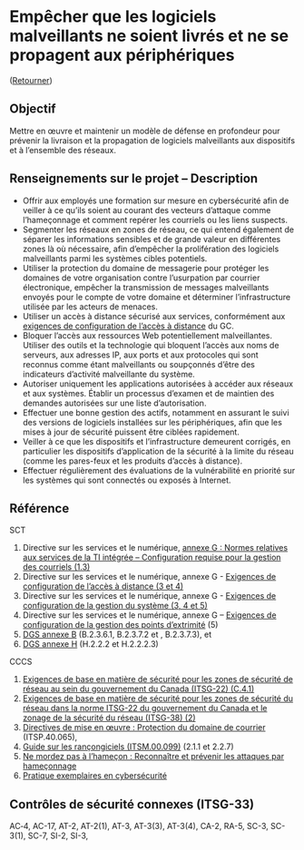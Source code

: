 # Empêcher que les logiciels malveillants ne soient livrés et ne se propagent aux périphériques

([Retourner](/README.md#lignes-directrices))

## Objectif

Mettre en œuvre et maintenir un modèle de défense en profondeur pour prévenir la livraison et la propagation de logiciels malveillants aux dispositifs et à l’ensemble des réseaux.

## Renseignements sur le projet – Description

- Offrir aux employés une formation sur mesure en cybersécurité afin de veiller à ce qu’ils soient au courant des vecteurs d’attaque comme l’hameçonnage et comment repérer les courriels ou les liens suspects.
- Segmenter les réseaux en zones de réseau, ce qui entend également de séparer les informations sensibles et de grande valeur en différentes zones là où nécessaire, afin d’empêcher la prolifération des logiciels malveillants parmi les systèmes cibles potentiels.
- Utiliser la protection du domaine de messagerie pour protéger les domaines de votre organisation contre l’usurpation par courrier électronique, empêcher la transmission de messages malveillants envoyés pour le compte de votre domaine et déterminer l’infrastructure utilisée par les acteurs de menaces.
- Utiliser un accès à distance sécurisé aux services, conformément aux [exigences de configuration de l’accès à distance](https://www.gcpedia.gc.ca/gcwiki/images/7/7e/Remote_Access_Configuration_Requirements.pdf) du GC.
- Bloquer l’accès aux ressources Web potentiellement malveillantes. Utiliser des outils et la technologie qui bloquent l’accès aux noms de serveurs, aux adresses IP, aux ports et aux protocoles qui sont reconnus comme étant malveillants ou soupçonnés d’être des indicateurs d’activité malveillante du système.
- Autoriser uniquement les applications autorisées à accéder aux réseaux et aux systèmes. Établir un processus d’examen et de maintien des demandes autorisées sur une liste d’autorisation.
- Effectuer une bonne gestion des actifs, notamment en assurant le suivi des versions de logiciels installées sur les périphériques, afin que les mises à jour de sécurité puissent être ciblées rapidement.
- Veiller à ce que les dispositifs et l’infrastructure demeurent corrigés, en particulier les dispositifs d’application de la sécurité à la limite du réseau (comme les pares-feux et les produits d’accès à distance).
- Effectuer régulièrement des évaluations de la vulnérabilité en priorité sur les systèmes qui sont connectés ou exposés à Internet.

## Référence

SCT

1. Directive sur les services et le numérique, [annexe G : Normes relatives aux services de la TI intégrée – Configuration requise pour la gestion des courriels (1.3)](https://www.gcpedia.gc.ca/gcwiki/images/a/a1/6_-_Exigences_en_matiÃ¨re_de_configuration_pour_les_services_de_gestion_des_cour.pdf)
2. Directive sur les services et le numérique, annexe G - [Exigences de configuration de l’accès à distance (3 et 4)](https://www.gcpedia.gc.ca/gcwiki/images/7/7e/Remote_Access_Configuration_Requirements.pdf)
3. Directive sur les services et le numérique, annexe G - [Exigences de configuration de la gestion du système (3, 4 et 5)](https://www.gcpedia.gc.ca/gcwiki/images/d/df/8_-_Exigences_de_configuration_de_lâ€™accÃ¨s_Ã_distance.pdf)
4. Directive sur les services et le numérique, annexe G – [Exigences de configuration de la gestion des points d’extrimité](https://www.gcpedia.gc.ca/gcwiki/images/c/c8/5_-_Exigences_de_configuration_de_la_gestion_des_points_d%C3%A2%E2%82%AC%E2%84%A2extr%C3%83%C2%A9mit%C3%83%C2%A9.pdf) (5)
5. [DGS annexe B](https://www.tbs-sct.gc.ca/pol/doc-fra.aspx?id=32611#appB) (B.2.3.6.1, B.2.3.7.2 et , B.2.3.7.3), et
6. [DGS annexe H](https://www.tbs-sct.gc.ca/pol/doc-fra.aspx?id=32611#appH) (H.2.2.2 et H.2.2.2.3)

CCCS

1. [Exigences de base en matière de sécurité pour les zones de sécurité de réseau au sein du gouvernement du Canada (ITSG-22) (C.4.1)](https://open.canada.ca/data/fr/dataset/06418b4f-dff2-4de6-b276-b5fa5990d721/resource/a4e316e0-dc00-491c-93be-ce33d338be63)
2. [Exigences de base en matière de sécurité pour les zones de sécurité du réseau dans la norme ITSG-22 du gouvernement du Canada et le zonage de la sécurité du réseau (ITSG-38) (2)](https://cyber.gc.ca/sites/default/files/publications/itsg-22-fra_4.pdf)
3. [Directives de mise en œuvre : Protection du domaine de courrier](https://cyber.gc.ca/fr/orientation/directives-de-mise-en-oeuvre-protection-du-domaine-de-courrier) (ITSP.40.065),
4. [Guide sur les rançongiciels (ITSM.00.099)](https://cyber.gc.ca/fr/orientation/guide-sur-les-rancongiciels-itsm00099) (2.1.1 et 2.2.7)
5. [Ne mordez pas à l’hameçon : Reconnaître et prévenir les attaques par hameçonnage](https://www.cyber.gc.ca/fr/orientation/ne-mordez-pas-lhamecon-reconnaitre-et-prevenir-les-attaques-par-hameconnage)
6. [Pratique exemplaires en cybersécurité](https://www.cyber.gc.ca/sites/default/files/publications/cse-its-cyber-hygiene-f.pdf)

## Contrôles de sécurité connexes (ITSG-33)

AC‑4, AC-17, AT-2, AT-2(1), AT-3, AT-3(3), AT-3(4), CA-2, RA-5, SC-3, SC-3(1), SC-7, SI-2, SI-3,
